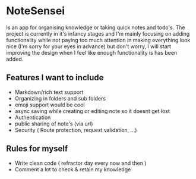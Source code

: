 # NoteSensei

Is an app for organising knowledge or taking quick notes and todo's. The project is currently in it's infancy stages and I'm mainly focusing on adding functionality while not paying too much attention in making everything look nice (I'm sorry for your eyes in advance) but don't worry, I will start improving the design when I feel like enough functionality is has been added.

## Features I want to include
- Markdown/rich text support
- Organizing in folders and sub folders
- emoji support would be cool
- async saving while creating or editing note so it doesnt get lost
- Authentication
- public sharing of note's (via url)
- Security ( Route protection, request validation, ...)

## Rules for myself

- Write clean code ( refractor day every now and then )
- Comment a lot to check & retain my knowledge
